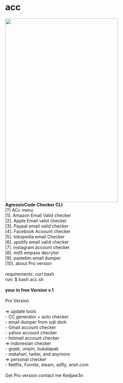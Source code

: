 # acc
<img src="https://i.ibb.co/fX7fdCX/gifmaker-20200220024741.gif" height="585" width="360">
<br><b>AgressivCode Checker CLI</b>
<br>[?] ACc menu
<br>[1]. Amazon Email Valid checker
<br>[2]. Apple Email valid checker
<br>[3]. Paypal email valid checker
<br>[4]. Facebook Acoount checker
<br>[5]. tokopedia email Checker
<br>[6]. spotify email valid checker
<br>[7]. instagram account checker
<br>[8]. md5 empass decrytor
<br>[9]. pastebin email dumper
<br>[10]. about Pro version
<br>
<br>requirements: curl bash
<br>run: $ bash acc.sh
<br>
<br><b>your in free Version v.1</b>
<br>
<br>Pro Version
<br>
<br>=> update tools
<br>- CC generator + auto checker
<br>- email dumper from sqli dork
<br>- Gmail account checker
<br>- yahoo account checker
<br>- hotmail account checker
<br>=> indonesian checker
<br>- gojek, unipin, bukalapak
<br>- matahari, twiter, and anymore
<br>=> personal checker
<br>- Netflix, Fornite, steam, adfly, wish.com
<br>
<br>Get Pro version contact me Kedjaw3n

